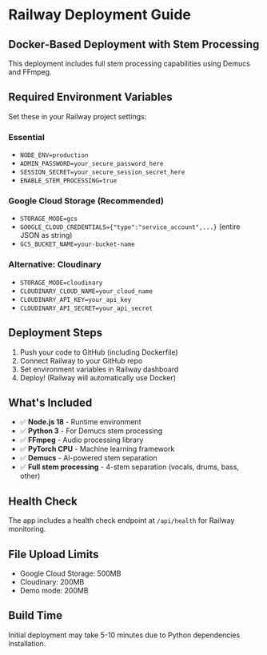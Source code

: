 # Railway Deployment Guide

## Docker-Based Deployment with Stem Processing

This deployment includes full stem processing capabilities using Demucs and FFmpeg.

## Required Environment Variables

Set these in your Railway project settings:

### Essential
- `NODE_ENV=production`
- `ADMIN_PASSWORD=your_secure_password_here`
- `SESSION_SECRET=your_secure_session_secret_here`
- `ENABLE_STEM_PROCESSING=true`

### Google Cloud Storage (Recommended)
- `STORAGE_MODE=gcs`
- `GOOGLE_CLOUD_CREDENTIALS={"type":"service_account",...}` (entire JSON as string)
- `GCS_BUCKET_NAME=your-bucket-name`

### Alternative: Cloudinary
- `STORAGE_MODE=cloudinary`
- `CLOUDINARY_CLOUD_NAME=your_cloud_name`
- `CLOUDINARY_API_KEY=your_api_key`
- `CLOUDINARY_API_SECRET=your_api_secret`

## Deployment Steps

1. Push your code to GitHub (including Dockerfile)
2. Connect Railway to your GitHub repo
3. Set environment variables in Railway dashboard
4. Deploy! (Railway will automatically use Docker)

## What's Included

- ✅ **Node.js 18** - Runtime environment
- ✅ **Python 3** - For Demucs stem processing
- ✅ **FFmpeg** - Audio processing library
- ✅ **PyTorch CPU** - Machine learning framework
- ✅ **Demucs** - AI-powered stem separation
- ✅ **Full stem processing** - 4-stem separation (vocals, drums, bass, other)

## Health Check

The app includes a health check endpoint at `/api/health` for Railway monitoring.

## File Upload Limits

- Google Cloud Storage: 500MB
- Cloudinary: 200MB
- Demo mode: 200MB

## Build Time

Initial deployment may take 5-10 minutes due to Python dependencies installation. 